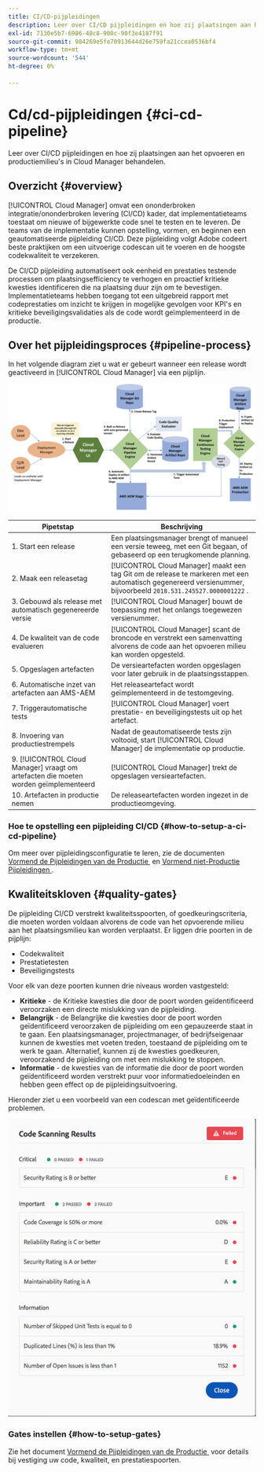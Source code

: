 ```yaml
---
title: CI/CD-pijpleidingen
description: Leer over CI/CD pijpleidingen en hoe zij plaatsingen aan het opvoeren en productiemilieu's in Cloud Manager behandelen.
exl-id: 7130e5b7-6986-48c8-900c-90f3e4187f91
source-git-commit: 984269e5fe70913644d26e759fa21ccea0536bf4
workflow-type: tm+mt
source-wordcount: '544'
ht-degree: 0%

---
```



# Cd/cd-pijpleidingen {#ci-cd-pipeline}

Leer over CI/CD pijpleidingen en hoe zij plaatsingen aan het opvoeren en productiemilieu&#39;s in Cloud Manager behandelen.

## Overzicht {#overview}

[!UICONTROL Cloud Manager] omvat een ononderbroken integratie/ononderbroken levering (CI/CD) kader, dat implementatieteams toestaat om nieuwe of bijgewerkte code snel te testen en te leveren. De teams van de implementatie kunnen opstelling, vormen, en beginnen een geautomatiseerde pijpleiding CI/CD. Deze pijpleiding volgt Adobe codeert beste praktijken om een uitvoerige codescan uit te voeren en de hoogste codekwaliteit te verzekeren.

De CI/CD pijpleiding automatiseert ook eenheid en prestaties testende processen om plaatsingsefficiency te verhogen en proactief kritieke kwesties identificeren die na plaatsing duur zijn om te bevestigen. Implementatieteams hebben toegang tot een uitgebreid rapport met codeprestaties om inzicht te krijgen in mogelijke gevolgen voor KPI&#39;s en kritieke beveiligingsvalidaties als de code wordt geïmplementeerd in de productie.

## Over het pijpleidingsproces {#pipeline-process}

In het volgende diagram ziet u wat er gebeurt wanneer een release wordt geactiveerd in [!UICONTROL Cloud Manager] via een pijplijn.

![&#x200B; het pijpleidingsproces &#x200B;](/help/assets/screen_shot_2018-05-30at82457pm.png)

| Pipetstap | Beschrijving |
| --- | --- |
| 1. Start een release | Een plaatsingsmanager brengt of manueel een versie teweeg, met een Git begaan, of gebaseerd op een terugkomende planning. |
| 2. Maak een releasetag | [!UICONTROL Cloud Manager] maakt een tag Git om de release te markeren met een automatisch gegenereerd versienummer, bijvoorbeeld `2018.531.245527.0000001222` . |
| 3. Gebouwd als release met automatisch gegenereerde versie | [!UICONTROL Cloud Manager] bouwt de toepassing met het onlangs toegewezen versienummer. |
| 4. De kwaliteit van de code evalueren | [!UICONTROL Cloud Manager] scant de broncode en verstrekt een samenvatting alvorens de code aan het opvoeren milieu kan worden opgesteld. |
| 5. Opgeslagen artefacten | De versieartefacten worden opgeslagen voor later gebruik in de plaatsingsstappen. |
| 6. Automatische inzet van artefacten aan AMS-AEM | Het releaseartefact wordt geïmplementeerd in de testomgeving. |
| 7. Triggerautomatische tests | [!UICONTROL Cloud Manager] voert prestatie- en beveiligingstests uit op het artefact. |
| 8. Invoering van productiestrempels | Nadat de geautomatiseerde tests zijn voltooid, start [!UICONTROL Cloud Manager] de implementatie op productie. |
| 9. [!UICONTROL Cloud Manager] vraagt om artefacten die moeten worden geïmplementeerd | [!UICONTROL Cloud Manager] trekt de opgeslagen versieartefacten. |
| 10. Artefacten in productie nemen | De releaseartefacten worden ingezet in de productieomgeving. |

### Hoe te opstelling een pijpleiding CI/CD {#how-to-setup-a-ci-cd-pipeline}

Om meer over pijpleidingsconfiguratie te leren, zie de documenten [&#x200B; Vormend de Pijpleidingen van de Productie &#x200B;](/help/using/production-pipelines.md) en [&#x200B; Vormend niet-Productie Pijpleidingen &#x200B;](/help/using/non-production-pipelines.md).

## Kwaliteitskloven {#quality-gates}

De pijpleiding CI/CD verstrekt kwaliteitsspoorten, of goedkeuringscriteria, die moeten worden voldaan alvorens de code van het opvoerende milieu aan het plaatsingsmilieu kan worden verplaatst. Er liggen drie poorten in de pijplijn:

* Codekwaliteit
* Prestatietesten
* Beveiligingstests

Voor elk van deze poorten kunnen drie niveaus worden vastgesteld:

* **Kritieke** - de Kritieke kwesties die door de poort worden geïdentificeerd veroorzaken een directe mislukking van de pijpleiding.
* **Belangrijk** - de Belangrijke die kwesties door de poort worden geïdentificeerd veroorzaken de pijpleiding om een gepauzeerde staat in te gaan. Een plaatsingsmanager, projectmanager, of bedrijfseigenaar kunnen de kwesties met voeten treden, toestaand de pijpleiding om te werk te gaan. Alternatief, kunnen zij de kwesties goedkeuren, veroorzakend de pijpleiding om met een mislukking te stoppen.
* **Informatie** - de kwesties van de informatie die door de poort worden geïdentificeerd worden verstrekt puur voor informatiedoeleinden en hebben geen effect op de pijpleidingsuitvoering.

Hieronder ziet u een voorbeeld van een codescan met geïdentificeerde problemen.

![&#x200B; het aftasten van de Code voorbeeld &#x200B;](/help/assets/quality-gate-failed.png)

### Gates instellen {#how-to-setup-gates}

Zie het document [&#x200B; Vormend de Pijpleidingen van de Productie &#x200B;](/help/using/production-pipelines.md) voor details bij vestiging uw code, kwaliteit, en prestatiespoorten.
